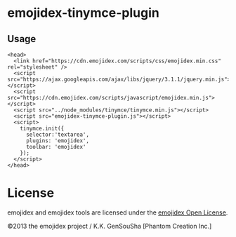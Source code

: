# emojidex-tinymce-plugin

## Usage

```
<head>
  <link href="https://cdn.emojidex.com/scripts/css/emojidex.min.css" rel="stylesheet" />
  <script src="https://ajax.googleapis.com/ajax/libs/jquery/3.1.1/jquery.min.js"></script>
  <script src="https://cdn.emojidex.com/scripts/javascript/emojidex.min.js"></script>
  <script src="../node_modules/tinymce/tinymce.min.js"></script>
  <script src="emojidex-tinymce-plugin.js"></script>
  <script>
    tinymce.init({
      selector:'textarea',
      plugins: 'emojidex',
      toolbar: 'emojidex'
    });
  </script>
</head>
```

License
=======
emojidex and emojidex tools are licensed under the
[emojidex Open License](https://www.emojidex.com/emojidex/emojidex_open_license).

©2013 the emojidex project / K.K. GenSouSha [Phantom Creation Inc.]

